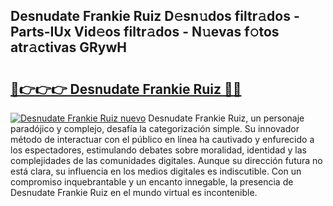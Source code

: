 ## Desnudate Frankie Ruiz D𝚎sn𝚞dos filtr𝚊dos - Parts-IUx Vid𝚎os filtr𝚊dos - N𝚞evas f𝚘tos atr𝚊ctivas GRywH

# <h2><a href="http://mb4u67.tromn.icu/?c=Desnudate+Frankie+Ruiz">🔗👉👉👉 Desnudate Frankie Ruiz 🔗🔗</a></h2>

[![Desnudate Frankie Ruiz nuevo](https://i.imgur.com/pEAQMta.gif)](http://mb4u67.tromn.icu/?c=Desnudate+Frankie+Ruiz)
Desnudate Frankie Ruiz, un personaje paradójico y complejo, desafía la categorización simple. Su innovador método de interactuar con el público en línea ha cautivado y enfurecido a los espectadores, estimulando debates sobre moralidad, identidad y las complejidades de las comunidades digitales. Aunque su dirección futura no está clara, su influencia en los medios digitales es indiscutible. Con un compromiso inquebrantable y un encanto innegable, la presencia de Desnudate Frankie Ruiz en el mundo virtual es incontenible.
